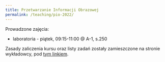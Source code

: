 ```yaml
---
title: Przetwarzanie Informacji Obrazowej
permalink: /teaching/pio-2022/
---
```


Prowadzone zajęcia:
* laboratoria - piątek, 09:15-11:00 @ A-1, s.250

Zasady zaliczenia kursu oraz listy zadań zostały zamieszczone na stronie wykładowcy, pod [tym linkiem](https://syga.kft.pwr.edu.pl/courses/pio/lab.html). 
